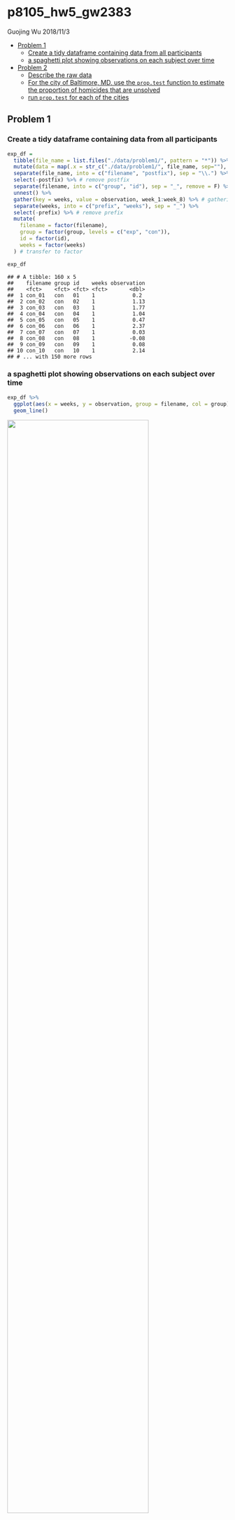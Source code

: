 p8105\_hw5\_gw2383
================
Guojing Wu
2018/11/3

-   [Problem 1](#problem-1)
    -   [Create a tidy dataframe containing data from all participants](#create-a-tidy-dataframe-containing-data-from-all-participants)
    -   [a spaghetti plot showing observations on each subject over time](#a-spaghetti-plot-showing-observations-on-each-subject-over-time)
-   [Problem 2](#problem-2)
    -   [Describe the raw data](#describe-the-raw-data)
    -   [For the city of Baltimore, MD, use the `prop.test` function to estimate the proportion of homicides that are unsolved](#for-the-city-of-baltimore-md-use-the-prop.test-function-to-estimate-the-proportion-of-homicides-that-are-unsolved)
    -   [run `prop.test` for each of the cities](#run-prop.test-for-each-of-the-cities)

Problem 1
---------

### Create a tidy dataframe containing data from all participants

``` r
exp_df = 
  tibble(file_name = list.files("./data/problem1/", pattern = "*")) %>% 
  mutate(data = map(.x = str_c("./data/problem1/", file_name, sep=""), ~ read.csv(.x))) %>% # read data
  separate(file_name, into = c("filename", "postfix"), sep = "\\.") %>% 
  select(-postfix) %>% # remove postfix
  separate(filename, into = c("group", "id"), sep = "_", remove = F) %>% 
  unnest() %>% 
  gather(key = weeks, value = observation, week_1:week_8) %>% # gathering, tidy the data
  separate(weeks, into = c("prefix", "weeks"), sep = "_") %>% 
  select(-prefix) %>% # remove prefix
  mutate(
    filename = factor(filename), 
    group = factor(group, levels = c("exp", "con")), 
    id = factor(id), 
    weeks = factor(weeks)
  ) # transfer to factor

exp_df
```

    ## # A tibble: 160 x 5
    ##    filename group id    weeks observation
    ##    <fct>    <fct> <fct> <fct>       <dbl>
    ##  1 con_01   con   01    1            0.2 
    ##  2 con_02   con   02    1            1.13
    ##  3 con_03   con   03    1            1.77
    ##  4 con_04   con   04    1            1.04
    ##  5 con_05   con   05    1            0.47
    ##  6 con_06   con   06    1            2.37
    ##  7 con_07   con   07    1            0.03
    ##  8 con_08   con   08    1           -0.08
    ##  9 con_09   con   09    1            0.08
    ## 10 con_10   con   10    1            2.14
    ## # ... with 150 more rows

### a spaghetti plot showing observations on each subject over time

``` r
exp_df %>% 
  ggplot(aes(x = weeks, y = observation, group = filename, col = group)) +
  geom_line()
```

<img src="p8105_hw5_gw2383_files/figure-markdown_github/unnamed-chunk-2-1.png" width="80%" />

In this plot we can see the observations in `exp` group are higher than observations in `con` group in general (p.value = 2.665665210^{-18}).

Problem 2
---------

### Describe the raw data

``` r
homi_df = 
  read.csv("./data/problem2/homicide-data.csv") %>% 
  janitor::clean_names() %>% 
  mutate(city_state = paste(city, state, sep = ", "))
```

So in this dataset we have 52179 observations, and 13 variables include: uid, reported\_date, victim\_last, victim\_first, victim\_race, victim\_age, victim\_sex, city, state, lat, lon, disposition, city\_state

The total number of homicides and the number of unsolved homicides within cities are listed below:

``` r
homi_stat = 
  homi_df %>% 
  group_by(city_state) %>% 
  summarise(
    unsolved = sum(disposition %in% c("Closed without arrest", "Open/No arrest")), 
    total_number = n()
    )

knitr::kable(homi_stat)
```

| city\_state        |  unsolved|  total\_number|
|:-------------------|---------:|--------------:|
| Albuquerque, NM    |       146|            378|
| Atlanta, GA        |       373|            973|
| Baltimore, MD      |      1825|           2827|
| Baton Rouge, LA    |       196|            424|
| Birmingham, AL     |       347|            800|
| Boston, MA         |       310|            614|
| Buffalo, NY        |       319|            521|
| Charlotte, NC      |       206|            687|
| Chicago, IL        |      4073|           5535|
| Cincinnati, OH     |       309|            694|
| Columbus, OH       |       575|           1084|
| Dallas, TX         |       754|           1567|
| Denver, CO         |       169|            312|
| Detroit, MI        |      1482|           2519|
| Durham, NC         |       101|            276|
| Fort Worth, TX     |       255|            549|
| Fresno, CA         |       169|            487|
| Houston, TX        |      1493|           2942|
| Indianapolis, IN   |       594|           1322|
| Jacksonville, FL   |       597|           1168|
| Kansas City, MO    |       486|           1190|
| Las Vegas, NV      |       572|           1381|
| Long Beach, CA     |       156|            378|
| Los Angeles, CA    |      1106|           2257|
| Louisville, KY     |       261|            576|
| Memphis, TN        |       483|           1514|
| Miami, FL          |       450|            744|
| Milwaukee, wI      |       403|           1115|
| Minneapolis, MN    |       187|            366|
| Nashville, TN      |       278|            767|
| New Orleans, LA    |       930|           1434|
| New York, NY       |       243|            627|
| Oakland, CA        |       508|            947|
| Oklahoma City, OK  |       326|            672|
| Omaha, NE          |       169|            409|
| Philadelphia, PA   |      1360|           3037|
| Phoenix, AZ        |       504|            914|
| Pittsburgh, PA     |       337|            631|
| Richmond, VA       |       113|            429|
| Sacramento, CA     |       139|            376|
| San Antonio, TX    |       357|            833|
| San Bernardino, CA |       170|            275|
| San Diego, CA      |       175|            461|
| San Francisco, CA  |       336|            663|
| Savannah, GA       |       115|            246|
| St. Louis, MO      |       905|           1677|
| Stockton, CA       |       266|            444|
| Tampa, FL          |        95|            208|
| Tulsa, AL          |         0|              1|
| Tulsa, OK          |       193|            583|
| Washington, DC     |       589|           1345|

We noticed there is one row really strange:

| city\_state |  unsolved|  total\_number|
|:------------|---------:|--------------:|
| Tulsa, AL   |         0|              1|

But there doesn't seem to have a good explanation so we'll just leave it there.

### For the city of Baltimore, MD, use the `prop.test` function to estimate the proportion of homicides that are unsolved

``` r
# a function that doing the prop.test for homi_stat
city_pt = function(df) {
  prop.test(x = df$unsolved, n = df$total_number) %>% 
    broom::tidy()
}

output = 
  homi_stat %>% 
  filter(city_state == "Baltimore, MD") %>% 
  city_pt()

output %>% 
  select(estimate, conf.low, conf.high) %>% 
  knitr::kable()
```

|   estimate|   conf.low|  conf.high|
|----------:|----------:|----------:|
|  0.6455607|  0.6275625|  0.6631599|

### run `prop.test` for each of the cities

``` r
output_all = 
  homi_stat %>% 
  nest(unsolved, total_number) %>% 
  mutate(prop_test = map(.x = data, ~city_pt(.x))) %>% 
  unnest() %>% 
  select(city_state, estimate, conf.low, conf.high)

head(output_all,10)
```

    ## # A tibble: 10 x 4
    ##    city_state      estimate conf.low conf.high
    ##    <chr>              <dbl>    <dbl>     <dbl>
    ##  1 Albuquerque, NM    0.386    0.337     0.438
    ##  2 Atlanta, GA        0.383    0.353     0.415
    ##  3 Baltimore, MD      0.646    0.628     0.663
    ##  4 Baton Rouge, LA    0.462    0.414     0.511
    ##  5 Birmingham, AL     0.434    0.399     0.469
    ##  6 Boston, MA         0.505    0.465     0.545
    ##  7 Buffalo, NY        0.612    0.569     0.654
    ##  8 Charlotte, NC      0.300    0.266     0.336
    ##  9 Chicago, IL        0.736    0.724     0.747
    ## 10 Cincinnati, OH     0.445    0.408     0.483

Create a plot that shows the estimates and CIs for each city

``` r
output_all %>% 
  ggplot(aes(x = reorder(city_state, estimate), y = estimate)) +
  geom_point() +
  geom_errorbar(aes(ymin = conf.low, ymax = conf.high)) +
  labs(x = "city") +
  theme(axis.text.x = element_text(angle = 90, hjust = 1))
```

<img src="p8105_hw5_gw2383_files/figure-markdown_github/unnamed-chunk-7-1.png" width="100%" />
